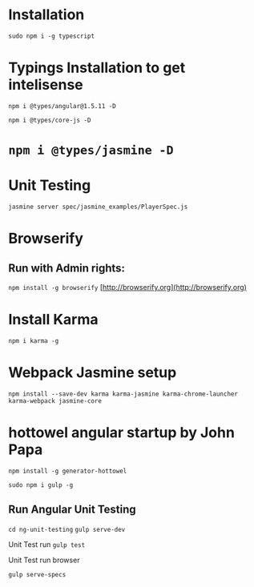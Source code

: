 # Installation
`sudo npm i -g typescript`

# Typings Installation to get intelisense

`npm i @types/angular@1.5.11 -D`

`npm i @types/core-js -D`

`npm i @types/jasmine -D`
=======
# Unit Testing

`jasmine server spec/jasmine_examples/PlayerSpec.js`

# Browserify

## Run with Admin rights:
`npm install -g browserify`
[http://browserify.org](http://browserify.org)

# Install Karma

`npm i karma -g`

# Webpack Jasmine setup

`npm install --save-dev karma karma-jasmine karma-chrome-launcher karma-webpack jasmine-core`

# hottowel angular startup by John Papa

`npm install -g generator-hottowel`

`sudo npm i gulp -g`

## Run Angular Unit Testing
`cd ng-unit-testing`
`gulp serve-dev`

Unit Test run
`gulp test`

Unit Test run browser

`gulp serve-specs`

